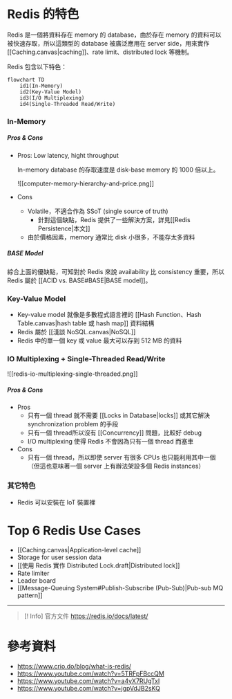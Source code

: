 # Redis 的特色

Redis 是一個將資料存在 memory 的 database，由於存在 memory 的資料可以被快速存取，所以這類型的 database 被廣泛應用在 server side，用來實作 [[Caching.canvas|caching]]、rate limit、distributed lock 等機制。

Redis 包含以下特色：

```mermaid
flowchart TD
    id1(In-Memory)
    id2(Key-Value Model)
    id3(I/O Multiplexing)
    id4(Single-Threaded Read/Write)
```

### In-Memory

##### Pros & Cons

- Pros: Low latency, hight throughput

    In-memory database 的存取速度是 disk-base memory 的 1000 倍以上。

    ![[computer-memory-hierarchy-and-price.png]]

- Cons
    - Volatile，不適合作為 SSoT (single source of truth)
        - 針對這個缺點，Redis 提供了一些解決方案，詳見[[Redis Persistence|本文]]
    - 由於價格因素，memory 通常比 disk 小很多，不能存太多資料

##### BASE Model

綜合上面的優缺點，可知對於 Redis 來說 availability 比 consistency 重要，所以 Redis 屬於 [[ACID vs. BASE#BASE|BASE model]]。

### Key-Value Model

- Key-value model 就像是多數程式語言裡的 [[Hash Function、Hash Table.canvas|hash table 或 hash map]] 資料結構
- Redis 屬於 [[淺談 NoSQL.canvas|NoSQL]]
- Redis 中的單一個 key 或 value 最大可以存到 512 MB 的資料

### IO Multiplexing + Single-Threaded Read/Write

![[redis-io-multiplexing-single-threaded.png]]

##### Pros & Cons

- Pros
    - 只有一個 thread 就不需要 [[Locks in Database|locks]] 或其它解決 synchronization problem 的手段
    - 只有一個 thread所以沒有 [[Concurrency]] 問題，比較好 debug
    - I/O multiplexing 使得 Redis 不會因為只有一個 thread 而塞車
- Cons
    - 只有一個 thread，所以即使 server 有很多 CPUs 也只能利用其中一個（但這也意味著一個 server 上有辦法架設多個 Redis instances）

### 其它特色

- Redis 可以安裝在 IoT 裝置裡

# Top 6 Redis Use Cases

- [[Caching.canvas|Application-level cache]]
- Storage for user session data
- [[使用 Redis 實作 Distributed Lock.draft|Distributed lock]]
- Rate limiter
- Leader board
- [[Message-Queuing System#Publish-Subscribe (Pub-Sub)|Pub-sub MQ pattern]]

---

>[! Info] 官方文件
><https://redis.io/docs/latest/>

# 參考資料

- <https://www.crio.do/blog/what-is-redis/>
- <https://www.youtube.com/watch?v=5TRFpFBccQM>
- <https://www.youtube.com/watch?v=a4yX7RUgTxI>
- <https://www.youtube.com/watch?v=jgpVdJB2sKQ>
